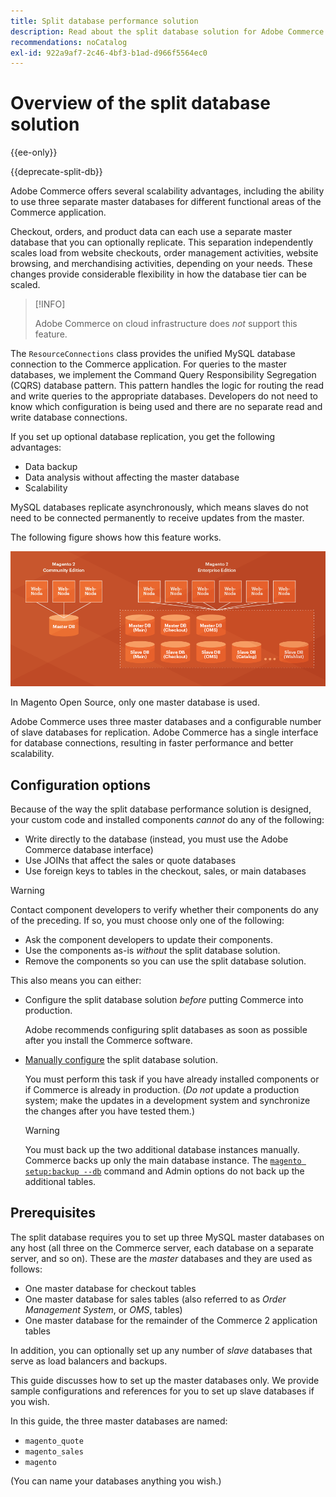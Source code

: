 ```yaml
---
title: Split database performance solution
description: Read about the split database solution for Adobe Commerce and Magento Open Source.
recommendations: noCatalog
exl-id: 922a9af7-2c46-4bf3-b1ad-d966f5564ec0
---
```

# Overview of the split database solution

{{ee-only}}

{{deprecate-split-db}}

Adobe Commerce offers several scalability advantages, including the ability to use three separate master databases for different functional areas of the Commerce application.

Checkout, orders, and product data can each use a separate master database that you can optionally replicate. This separation independently scales load from website checkouts, order management activities, website browsing, and merchandising activities, depending on your needs. These changes provide considerable flexibility in how the database tier can be scaled.

>[!INFO]
>
>Adobe Commerce on cloud infrastructure does _not_ support this feature.

The `ResourceConnections` class provides the unified MySQL database connection to the Commerce application. For queries to the master databases, we implement the Command Query Responsibility Segregation (CQRS) database pattern. This pattern handles the logic for routing the read and write queries to the appropriate databases. Developers do not need to know which configuration is being used and there are no separate read and write database connections.

If you set up optional database replication, you get the following advantages:

- Data backup
- Data analysis without affecting the master database
- Scalability

MySQL databases replicate asynchronously, which means slaves do not need to be connected permanently to receive updates from the master.

The following figure shows how this feature works.

![Adobe Commerce uses different databases to store tables](../../assets/configuration/split-db-diagram-ee.png)

In Magento Open Source, only one master database is used.

Adobe Commerce uses three master databases and a configurable number of slave databases for replication. Adobe Commerce has a single interface for database connections, resulting in faster performance and better scalability.

## Configuration options

Because of the way the split database performance solution is designed, your custom code and installed components _cannot_ do any of the following:

- Write directly to the database (instead, you must use the Adobe Commerce database interface)
- Use JOINs that affect the sales or quote databases
- Use foreign keys to tables in the checkout, sales, or main databases

>[!WARNING]
>
>Contact component developers to verify whether their components do any of the preceding. If so, you must choose only one of the following:
>
>- Ask the component developers to update their components.
>- Use the components as-is _without_ the split database solution.
>- Remove the components so you can use the split database solution.

This also means you can either:

- Configure the split database solution _before_ putting Commerce into production.

  Adobe recommends configuring split databases as soon as possible after you install the Commerce software.

- [Manually configure](multi-master-manual.md) the split database solution.

  You must perform this task if you have already installed components or if Commerce is already in production. (_Do not_ update a production system; make the updates in a development system and synchronize the changes after you have tested them.)

  >[!WARNING]
  >
  >You must back up the two additional database instances manually. Commerce backs up only the main database instance. The [`magento setup:backup --db`](../../installation/tutorials/backup.md) command and Admin options do not back up the additional tables.

## Prerequisites

The split database requires you to set up three MySQL master databases on any host (all three on the Commerce server, each database on a separate server, and so on). These are the _master_ databases and they are used as follows:

- One master database for checkout tables
- One master database for sales tables (also referred to as _Order Management System_, or _OMS_, tables)
- One master database for the remainder of the Commerce 2 application tables

In addition, you can optionally set up any number of _slave_ databases that serve as load balancers and backups.

This guide discusses how to set up the master databases only. We provide sample configurations and references for you to set up slave databases if you wish.

In this guide, the three master databases are named:

- `magento_quote`
- `magento_sales`
- `magento`

(You can name your databases anything you wish.)
